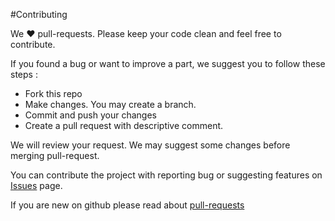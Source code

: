 #Contributing

We :heart: pull-requests. Please keep your code clean and feel free to contribute.

If you found a bug or want to improve a part, we suggest you to follow these steps : 

- Fork this repo
- Make changes. You may create a branch.
- Commit and push your changes
- Create a pull request with descriptive comment.


We will review  your request. We may suggest some changes before merging pull-request.


You can contribute the project with reporting bug or suggesting features on [Issues](https://github.com/okulbilisim/ojs/issues) page.

If you are new on github please read about [pull-requests](https://help.github.com/articles/using-pull-requests) 
